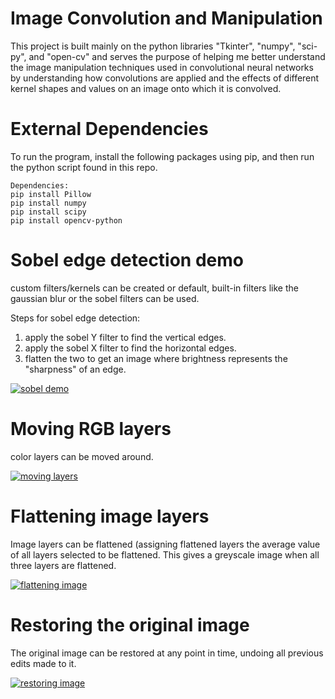 # Image Convolution and Manipulation
This project is built mainly on the python libraries "Tkinter", "numpy", "sci-py", and "open-cv" and serves the purpose of helping me better understand the image manipulation techniques used in convolutional neural networks by understanding how convolutions are applied and the effects of different kernel shapes and values on an image onto which it is convolved.

# External Dependencies
To run the program, install the following packages using pip, and then run the python script found in this repo.
```
Dependencies:
pip install Pillow
pip install numpy
pip install scipy
pip install opencv-python
```

# Sobel edge detection demo
custom filters/kernels can be created or default, built-in filters like the gaussian blur or the sobel filters can be used.

Steps for sobel edge detection:
1. apply the sobel Y filter to find the vertical edges.
2. apply the sobel X filter to find the horizontal edges.
3. flatten the two to get an image where brightness represents the "sharpness" of an edge.

[![sobel demo](https://user-images.githubusercontent.com/47716543/103279510-f68b1280-499b-11eb-96c9-ff25585a5065.png)](https://user-images.githubusercontent.com/47716543/103278314-33a1d580-4999-11eb-8214-d5eafd0e09ee.mp4 "Applying the sobel edge detection filters")

# Moving RGB layers
color layers can be moved around.

[![moving layers](https://user-images.githubusercontent.com/47716543/103279640-38b45400-499c-11eb-9578-3601945c6ddb.png)](https://user-images.githubusercontent.com/47716543/103278158-d1e16b80-4998-11eb-86b7-a09bf3b5e6fe.mp4 "RGB layers can be rearranged")

# Flattening image layers
Image layers can be flattened (assigning flattened layers the average value of all layers selected to be flattened. This gives a greyscale image when all three layers are flattened.

[![flattening image](https://user-images.githubusercontent.com/47716543/103279724-76b17800-499c-11eb-9885-48c391f5104f.png)](https://user-images.githubusercontent.com/47716543/103278069-9c3c8280-4998-11eb-81ec-08240e97e8e3.mp4 "image layers can be flattened, giving a greyscale image when all layers are flattened")

# Restoring the original image
The original image can be restored at any point in time, undoing all previous edits made to it.

[![restoring image](https://user-images.githubusercontent.com/47716543/103279791-a06a9f00-499c-11eb-815b-5f3fece797e0.png)](https://user-images.githubusercontent.com/47716543/103278208-f2112a80-4998-11eb-808e-312c7404bfc2.mp4 "The image can be restored to its original appearance at any time")

